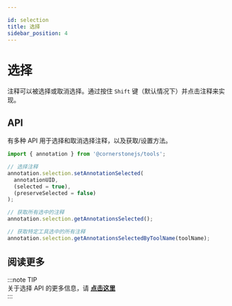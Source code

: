 ```yaml
---

id: selection  
title: 选择  
sidebar_position: 4
---
```


# 选择

注释可以被选择或取消选择。通过按住 `Shift` 键（默认情况下）并点击注释来实现。

## API

有多种 API 用于选择和取消选择注释，以及获取/设置方法。

```js
import { annotation } from '@cornerstonejs/tools';

// 选择注释
annotation.selection.setAnnotationSelected(
  annotationUID,
  (selected = true),
  (preserveSelected = false)
);

// 获取所有选中的注释
annotation.selection.getAnnotationsSelected();

// 获取特定工具选中的所有注释
annotation.selection.getAnnotationsSelectedByToolName(toolName);
```

## 阅读更多

:::note TIP  
关于选择 API 的更多信息，请 [**点击这里**](/api/tools/namespace/annotation#selection)  
:::